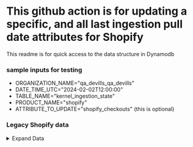 # This github action is for updating a specific, and all last ingestion pull date attributes for Shopify

This readme is for quick access to the data structure in Dynamodb


### sample inputs for testing
  - ORGANIZATION_NAME="qa_devills_qa_devills"
  - DATE_TIME_UTC="2024-02-02T12:00:00"
  - TABLE_NAME="kernel_ingestion_state"
  - PRODUCT_NAME="shopify"
  - ATTRIBUTE_TO_UPDATE="shopify_checkouts" (this is optional)

### Legacy Shopify data
<details>
  <summary>Expand Data</summary>

```js
{
 "api": "shopify",
 "client-name": "milb-seadogs",
 "config": {
  "ingestion_datetime": "2023-08-23 19:35:29",
  "shopify_checkouts": "2023-08-23T11:54:40",
  "shopify_customers": "2023-08-23T13:36:33",
  "shopify_orders": "2023-08-23T13:36:03",
  "shopify_products": "2023-08-23T13:37:04"
 }
}
```
</details>